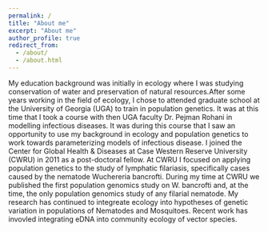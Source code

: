```yaml
---
permalink: /
title: "About me"
excerpt: "About me"
author_profile: true
redirect_from: 
  - /about/
  - /about.html
---
```


My education background was initially in ecology where I was studying conservation of water
and preservation of natural resources.After some years working in the field of ecology, I chose to
attended graduate school at the University of Georgia (UGA) to train in population genetics. It was at
this time that I took a course with then UGA faculty Dr. Pejman Rohani in modelling infectious
diseases. It was during this course that I saw an opportunity to use my background in ecology and
population genetics to work towards parameterizing models of infectious disease.
I joined the Center for Global Health & Diseases at Case Western Reserve University (CWRU)
in 2011 as a post-doctoral fellow. At CWRU I focused on applying population genetics to the study of 
lymphatic filariasis, specifically cases caused by the nematode Wuchereria bancrofti. During my time 
at CWRU we published the first population genomics study on W. bancrofti and, at the time, the only 
population genomics study of any filarial nematode. My research has continued to integreate ecology 
into hypotheses of genetic variation in populations of Nematodes and Mosquitoes. Recent work has 
invovled integrating eDNA into community ecology of vector species. 
